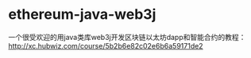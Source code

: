 # ethereum-java-web3j
一个很受欢迎的用java类库web3j开发区块链以太坊dapp和智能合约的教程：http://xc.hubwiz.com/course/5b2b6e82c02e6b6a59171de2
